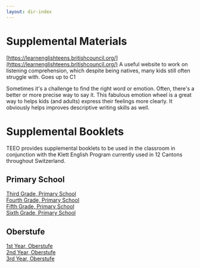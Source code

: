 ```yaml
---
layout: dir-index
---
```

# Supplemental Materials
[https://learnenglishteens.britishcouncil.org/](https://learnenglishteens.britishcouncil.org/) A useful website to work on listening comprehension, which despite being natives, many kids still often struggle with. Goes up to C1

Sometimes it's a challenge to find the right word or emotion.  Often, there's a better or more precise way to say it.  This fabulous emotion wheel is a great way to helps kids (and adults) express their feelings more clearly.  It obviously helps improves descriptive writing skills as well.  

# Supplemental Booklets

TEEO provides supplemental booklets to be used in the classroom in conjunction with the Klett English Program currently used in 12 Cantons throughout Switzerland.

## Primary School

[Third Grade, Primary School](https://www.youtube.com/watch?v=dQw4w9WgXcQ)  
[Fourth Grade, Primary School](https://www.youtube.com/watch?v=dQw4w9WgXcQ)  
[Fifth Grade, Primary School](https://www.youtube.com/watch?v=dQw4w9WgXcQ)  
[Sixth Grade, Primary School](https://www.youtube.com/watch?v=dQw4w9WgXcQ)

## Oberstufe

[1st Year, Oberstufe](https://www.youtube.com/watch?v=dQw4w9WgXcQ)  
[2nd Year, Oberstufe](https://www.youtube.com/watch?v=dQw4w9WgXcQ)  
[3rd Year, Oberstufe](https://www.youtube.com/watch?v=dQw4w9WgXcQ)  

<!--stackedit_data:
eyJoaXN0b3J5IjpbMTM0MzI4NjM5NCw1MzUyNjk0NF19
-->